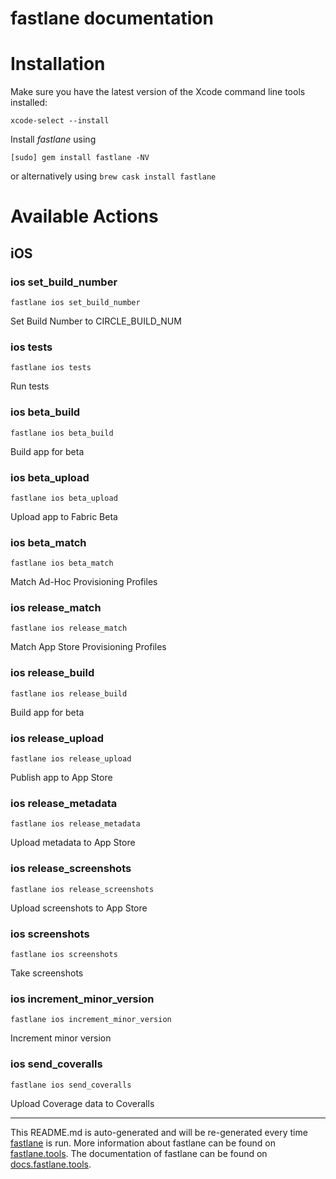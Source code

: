 fastlane documentation
================
# Installation

Make sure you have the latest version of the Xcode command line tools installed:

```
xcode-select --install
```

Install _fastlane_ using
```
[sudo] gem install fastlane -NV
```
or alternatively using `brew cask install fastlane`

# Available Actions
## iOS
### ios set_build_number
```
fastlane ios set_build_number
```
Set Build Number to CIRCLE_BUILD_NUM
### ios tests
```
fastlane ios tests
```
Run tests
### ios beta_build
```
fastlane ios beta_build
```
Build app for beta
### ios beta_upload
```
fastlane ios beta_upload
```
Upload app to Fabric Beta
### ios beta_match
```
fastlane ios beta_match
```
Match Ad-Hoc Provisioning Profiles
### ios release_match
```
fastlane ios release_match
```
Match App Store Provisioning Profiles
### ios release_build
```
fastlane ios release_build
```
Build app for beta
### ios release_upload
```
fastlane ios release_upload
```
Publish app to App Store
### ios release_metadata
```
fastlane ios release_metadata
```
Upload metadata to App Store
### ios release_screenshots
```
fastlane ios release_screenshots
```
Upload screenshots to App Store
### ios screenshots
```
fastlane ios screenshots
```
Take screenshots
### ios increment_minor_version
```
fastlane ios increment_minor_version
```
Increment minor version
### ios send_coveralls
```
fastlane ios send_coveralls
```
Upload Coverage data to Coveralls

----

This README.md is auto-generated and will be re-generated every time [fastlane](https://fastlane.tools) is run.
More information about fastlane can be found on [fastlane.tools](https://fastlane.tools).
The documentation of fastlane can be found on [docs.fastlane.tools](https://docs.fastlane.tools).
